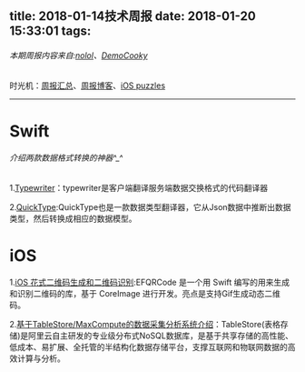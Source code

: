 title: 2018-01-14技术周报
date: 2018-01-20 15:33:01
tags:
---

###### 本期周报内容来自:[nolol](https://github.com/nolol)、[DemoCooky](https://github.com/DemoCooky)
时光机：[周报汇总](https://github.com/BaiduHiDeviOS/iOS-Tech-Weekly)、[周报博客](http://baiduhidevios.github.io/)、[iOS puzzles](https://github.com/BaiduHiDeviOS/iOS-puzzles)

---

# Swift
###### 介绍两款数据格式转换的神器^_^

1.[Typewriter](https://github.com/typwr/typewriter)：typewriter是客户端翻译服务端数据交换格式的代码翻译器

2.[QuickType](https://github.com/quicktype/quicktype-xcode):QuickType也是一款数据类型翻译器，它从Json数据中推断出数据类型，然后转换成相应的数据模型。


# iOS

1.[iOS 花式二维码生成和二维码识别](https://juejin.im/post/5a3214a451882503eb4b4bed):EFQRCode 是一个用 Swift 编写的用来生成和识别二维码的库，基于 CoreImage 进行开发。亮点是支持Gif生成动态二维码。

2.[基于TableStore/MaxCompute的数据采集分析系统介绍](https://www.jianshu.com/p/e5a52409ffd5)：TableStore(表格存储)是阿里云自主研发的专业级分布式NoSQL数据库，是基于共享存储的高性能、低成本、易扩展、全托管的半结构化数据存储平台，支撑互联网和物联网数据的高效计算与分析。










